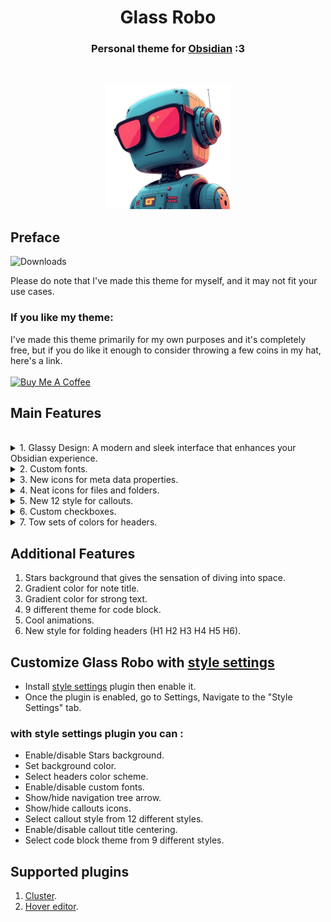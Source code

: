 <h1 align="center">Glass Robo  </h1>
<h3 align="center">Personal theme for <a href="https://obsidian.md">Obsidian</a> :3</h3><br>

<p align="center"> <img src="assets/pics/robo2.png" style="height: 200px !important;width: 200px !important;" > </p>

## Preface

![Downloads](https://img.shields.io/badge/dynamic/json?url=https%3A%2F%2Freleases.obsidian.md%2Fstats%2Ftheme&query=%24.Glass%20Robo.download&style=for-the-badge&logo=obsidian&label=downloads&labelColor=%23131922&color=%239ca0fa)

Please do note that I've made this theme for myself, and it may not fit your use cases.

### If you like my theme:

I've made this theme primarily for my own purposes and it's completely free, but if you do like it enough to consider throwing a few coins in my hat, here's a link.<br><br>
<a href="https://www.buymeacoffee.com/lorens" target="_blank"><img src="https://cdn.buymeacoffee.com/buttons/v2/default-yellow.png" alt="Buy Me A Coffee" style="height: 60px !important;width: 217px !important;" ></a>

## Main Features

<br>
<details>
   <summary>1. Glassy Design: A modern and sleek interface that enhances your Obsidian experience.</summary>

  <ul>
    <li>
     <details>
      <summary>PC Screenshots</summary>
        <p>
            <ul>
              <p align="center"> <img src="assets/pics/PC/img-pc-02.png"></p>
              <p align="center"> <img src="assets/pics/PC/img-pc-04.png"></p>
              <p align="center"> <img src="assets/pics/PC/img-pc-01.png"></p>
              <p align="center"> <img src="assets/pics/PC/img-pc-03.png"></p>
            </ul>
        </p>
      </details>
    </li>
  </ul>

  <ul>
    <li>
     <details>
      <summary>Phone Screenshots</summary>
        <p>
            <ul>
              <p align="center"> <img src="assets/pics/phone/img-phone-02.jpg" style="height: 420px !important;width: 220px !important;"></p>
              <p align="center"> <img src="assets/pics/phone/img-phone-03.jpg" style="height: 420px !important;width: 220px !important;"></p>
              <p align="center"> <img src="assets/pics/phone/img-phone-07.jpg" style="height: 420px !important;width: 220px !important;"></p>
              <p align="center"> <img src="assets/pics/phone/img-phone-01.jpg" style="height: 420px !important;width: 220px !important;"></p>
              <p align="center"> <img src="assets/pics/phone/img-phone-04.jpg" style="height: 420px !important;width: 220px !important;"></p>
              <p align="center"> <img src="assets/pics/phone/img-phone-05.jpg" style="height: 420px !important;width: 220px !important;"></p>
              <p align="center"> <img src="assets/pics/phone/img-phone-06.jpg" style="height: 420px !important;width: 220px !important;"></p>
            </ul>
        </p>
      </details>
    </li>
  </ul>

</details>
<details>
   <summary>2. Custom fonts.</summary>
   </br>
    <p align="center"> <img src="assets/pics/fonts/IMG_20241122_133229.jpg"></p>
    <p align="center"> <img src="assets/pics/fonts/IMG_20241122_132951.jpg"></p>
    <p> Using <a href="https://github.com/mgmeyers/obsidian-style-settings">style settings</a> plugin you can enable/disable custom fonts.</p>
</details>
<details>
   <summary>3. New icons for meta data properties.</summary>
   </br>
    <p align="center"> <img src="assets/pics/general/meta-data.jpg" style="height: 250px !important;width: 512px !important;"></p>
    <p align="center"> All thanks to <a href="https://github.com/Avesend/obsidian-lumines">lumines theme</a>.</p>
      <ul>
        <li>
          <details>
              <summary>Available icons</summary>
              <p>
                  <ul>
                    <li>tags</li>
                    <li>time</li>
                    <li>cssclasses</li>
                    <li>birthday</li>
                    <li>save</li>
                    <li>lovely</li>
                    <li>camera</li>
                    <li>radio</li>
                    <li>music</li>
                    <li>wallet</li>
                    <li>note</li>
                    <li>number</li>
                    <li>city</li>
                    <li>address</li>
                    <li>passport</li>
                    <li>issued</li>
                    <li>game</li>
                    <li>weight</li>
                    <li>ticket</li>
                    <li>bankcard</li>
                    <li>snils</li>
                    <li>socials</li>
                    <li>email</li>
                    <li>source</li>
                    <li>cover</li>
                    <li>author</li>
                    <li>rating</li>
                    <li>year</li>
                    <li>link</li>
                    <li>timer</li>
                    <li>briefcase</li>
                    <li>award</li>
                    <li>book</li>
                    <li>location</li>
                    <li>map</li>
                    <li>bag</li>
                    <li>receipt</li>
                    <li>box</li>
                    <li>reserve</li>
                    <li>key</li>
                    <li>youtube</li>
                  </ul>
              </p>
           </details>
        </li>
     </ul>
</details>
<details>
   <summary>4. Neat icons for files and folders.</summary>
   </br>
    <p align="center"> <img src="assets/pics/general/file-tree-icons.jpg" style="height: 400px !important;width: 400px !important;"></p>
</details>
<details>
   <summary>5. New 12 style for callouts.</summary>
    <p> Using <a href="https://github.com/mgmeyers/obsidian-style-settings">style settings</a> plugin you can select what style you want.</p>

  <ul>
    <li>
     <details>
      <summary>Glass Robo style</summary>
        <p>
            <ul>
              <p align="center"> <img src="assets/pics/callouts/sets/1.glassRobo.png"></p>
            </ul>
        </p>
      </details>
    </li>
  </ul>
  <ul>
    <li>
     <details>
      <summary>Wall style</summary>
        <p>
            <ul>
              <p align="center"> <img src="assets/pics/callouts/sets/2.wall.png"></p>
            </ul>
        </p>
      </details>
    </li>
  </ul>
  <ul>
    <li>
     <details>
      <summary>Gummy style</summary>
        <p>
            <ul>
              <p align="center"> <img src="assets/pics/callouts/sets/3.gummy.png"></p>
            </ul>
        </p>
      </details>
    </li>
  </ul>
  <ul>
    <li>
     <details>
      <summary>Glow style</summary>
        <p>
            <ul>
              <p align="center"> <img src="assets/pics/callouts/sets/4.glow.png"></p>
            </ul>
        </p>
      </details>
    </li>
  </ul>
  <ul>
    <li>
     <details>
      <summary>Gaza style</summary>
        <p>
            <ul>
              <p align="center"> <img src="assets/pics/callouts/sets/5.gaza.png"></p>
            </ul>
        </p>
      </details>
    </li>
  </ul>
  <ul>
    <li>
     <details>
      <summary>Loli style</summary>
        <p>
            <ul>
              <p align="center"> <img src="assets/pics/callouts/sets/6.loli.png"></p>
            </ul>
        </p>
      </details>
    </li>
  </ul>
  <ul>
    <li>
     <details>
      <summary>Idlib style</summary>
        <p>
            <ul>
              <p align="center"> <img src="assets/pics/callouts/sets/7.idlib.png"></p>
            </ul>
        </p>
      </details>
    </li>
  </ul>
  <ul>
    <li>
     <details>
      <summary>Hama style</summary>
        <p>
            <ul>
              <p align="center"> <img src="assets/pics/callouts/sets/8.hama.png"></p>
            </ul>
        </p>
      </details>
    </li>
  </ul>
  <ul>
    <li>
     <details>
      <summary>Homs style</summary>
        <p>
            <ul>
              <p align="center"> <img src="assets/pics/callouts/sets/9.homs.png"></p>
            </ul>
        </p>
      </details>
    </li>
  </ul>
  <ul>
    <li>
     <details>
      <summary>Sham style</summary>
        <p>
            <ul>
              <p align="center"> <img src="assets/pics/callouts/sets/10.sham.png"></p>
            </ul>
        </p>
      </details>
    </li>
  </ul>
  <ul>
    <li>
     <details>
      <summary>Halab style</summary>
        <p>
            <ul>
              <p align="center"> <img src="assets/pics/callouts/sets/11.halab.png"></p>
            </ul>
        </p>
      </details>
    </li>
  </ul>
  <ul>
    <li>
     <details>
      <summary>Raka style</summary>
        <p>
            <ul>
              <p align="center"> <img src="assets/pics/callouts/sets/12.raka.png"></p>
            </ul>
        </p>
      </details>
    </li>
  </ul>

</details>
<details>
   <summary>6. Custom checkboxes.</summary>

  <ul>
    <li>
     <details>
      <summary>Screenshot</summary>
        <p>
            <ul>
              <p align="center"> <img src="assets/pics/general/checkboxs.jpg" style="height: 600px !important;width: 220px !important;"></p>
            </ul>
        </p>
      </details>
    </li>
  </ul>

  <ul>
    <li>
     <details>
      <summary>Available checkboxes</summary>
        <p>
            <ul>
                <p> - [>] send</p>
                <p> - [<] date</p>
                <p> - [!] warning</p>
                <p> - [-] deleted</p>
                <p> - [/] chart</p>
                <p> - [?] question</p>
                <p> - [*] star</p>
                <p> - [n] note</p>
                <p> - [l] location</p>
                <p> - [i] info</p>
                <p> - [I] idea</p>
                <p> - [S] dollar</p>
                <p> - [p] like</p>
                <p> - [c] dislike</p>
                <p> - [b] bookmark</p>
                <p> - ["] quote</p>
                <p> - [u] up</p>
                <p> - [d] down</p>
            </ul>
        </p>
      </details>
    </li>
  </ul>

</details>
<details>
   <summary>7. Tow sets of colors for headers.</summary>
    <p> Using <a href="https://github.com/mgmeyers/obsidian-style-settings">style settings</a> plugin you can select what set you want.</p>
  <ul>
    <li>
     <details>
      <summary>Set 1 Screenshot</summary>
        <p>
            <ul>
              <p align="center"> <img src="assets/pics/headers/headers-01.png"></p>
            </ul>
        </p>
      </details>
    </li>
  </ul>

  <ul>
    <li>
     <details>
      <summary>Set 2 Screenshot</summary>
        <p>
            <ul>
              <p align="center"> <img src="assets/pics/headers/headers-02.png"></p> 
            </ul>
        </p>
      </details>
    </li>
  </ul>

</details>


## Additional Features

1. Stars background that gives the sensation of diving into space.
2. Gradient color for note title.
3. Gradient color for strong text.
4. 9 different theme for code block.
5. Cool animations.
6. New style for folding headers (H1 H2 H3 H4 H5 H6).

## Customize Glass Robo with <a href="https://github.com/mgmeyers/obsidian-style-settings">style settings</a>

  - Install <a href="https://github.com/mgmeyers/obsidian-style-settings">style settings</a> plugin then enable it.
  - Once the plugin is enabled, go to Settings, Navigate to the "Style Settings" tab.

### with style settings plugin you can :
  - Enable/disable Stars background.
  - Set background color.
  - Select headers color scheme.
  - Enable/disable custom fonts.
  - Show/hide navigation tree arrow.
  - Show/hide callouts icons.
  - Select callout style from 12 different styles.
  - Enable/disable callout title centering.
  - Select code block theme from 9 different styles.


## Supported plugins

1. <a href="https://obsidian.md/plugins?id=cluster">Cluster</a>.
2. <a href="https://obsidian.md/plugins?id=obsidian-hover-editor">Hover editor</a>.
